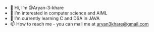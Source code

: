 - 👋 Hi, I’m @Aryan-3-khare
- 👀 I’m interested in computer science and AIML
- 🌱 I’m currently learning C and DSA in JAVA
- 📫 How to reach me - you can mail me at aryan3khare@gmail.com

<!---
Aryan-3-khare/Aryan-3-khare is a ✨ special ✨ repository because its `README.md` (this file) appears on your GitHub profile.
You can click the Preview link to take a look at your changes.
--->
